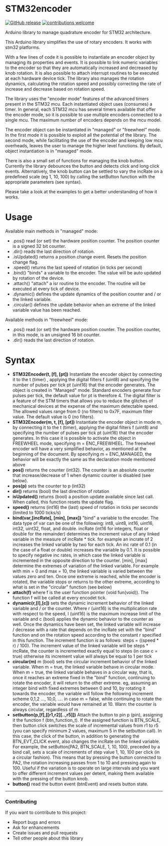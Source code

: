 # STM32encoder

[![GitHub release](https://img.shields.io/github/v/release/gianni-carbone/STM32encoder.svg)](https://github.com/gianni-carbone/STM32encoder/releases)
[![contributions welcome](https://img.shields.io/badge/contributions-welcome-brightgreen.svg?style=flat)](#Contributing)

Arduino library to manage quadrature encoder for STM32 architecture. 

This Arduino library simplifies the use of rotary encoders. It works with stm32 platforms.

With a few lines of code it is possible to instantiate an encoder object by managing its properties and events. It is possible to link numeric variables to the encoder so that they are automatically increased and decreased by knob rotation. It is also possible to attach interrupt routines to be executed at each hardware device tick. The library also manages the rotation dynamics, calculating the rotation speed and possibly correcting the rate of increase and decrease based on rotation speed.

The library uses the "encoder mode" features of the advanced timers present in the STM32 mcu. Each instantiated object uses (consumes) a timer. In general, each STM32 mcu has several timers available that offer the encoder mode, so it is possible to use multiple encoders connected to a single mcu. The maximum number of encoders depends on the mcu model.

The encoder object can be instantiated in "managed" or "freewheel" mode. In the first mode it is possible to exploit all the potential of the library. The second mode, while facilitating the use of the encoder and keeping low mcu overheads, leaves the user to manage the higher level functions. By default, object instantiation is in "managed" mode. 

There is also a small set of functions for managing the knob button. Currently the library debounces the button and detects click and long click events. Alternatively, the knob button can be settled to vary the incRate on a predefined scale (eg 1, 10, 100) by calling the setButton function with the appropriate parameters (see syntax).

Please take a look at the examples to get a better understanding of how it works.

# Usage
Available main methods in "managed" mode:
- .pos()        read (or set) the hardware position counter. The position counter is a signed 32 bit counter.
- .dir()        reads the last direction of rotation.
- .isUpdated()  returns a position change event. Resets the position change flag.
- .speed()      returns the last speed of rotation (in ticks per second)
- .bind()       "binds" a variable to the encoder. The value will be auto updated by rotation of the device.
- .attach()     "attach" a isr routine to the encoder. The routine will be executed at every tick of device.
- .dynamic()    defines the update dynamics of the position counter and / or the linked variable.
- .circular()   defines the update behavior when an extreme of the linked variable value has been reached.

Available methods in "freewheel" mode:

- .pos()        read (or set) the hardware position counter. The position counter, in this mode, is an unsigned 16 bit counter.
- .dir()        reads the last direction of rotation.

# Syntax
- **STM32Encoder(t, [f], [pt])**          Instantiate the encoder object by connecting it to the t (timer) , applying the digital filters f (uint8) and specifying the number of pulses per tick pt (uint16) that the encoder generates. The object is created in "Managed" mode. Standard encoders generate four pulses per tick, the default value for pt is therefore 4. The digital filter is a feature of the STM timers that allows you to reduce the glitches of mechanical devices at the expense of the maximum detectable speed. The allowed values range from 0 (no filters) to 0x7F, maximum filter value. The default value is 0 (no filters).
- **STM32Encoder(m, t, [f], [pt])**       Instantiate the encoder object in mode m, by connecting it to the t (timer), applying the digital filters f (uint8) and specifying the number of pulses per tick pt (uint16) that the encoder generates. In this case it is possible to activate the object in FREEWHEEL mode, specifying m = ENC_FREEWHEEL. The freewheel encoder will have a very simplified behavior, as mentioned at the beginning of the document. By specifying m = ENC_MANAGED, the behavior will be exactly the same as the declaration mode mentioned above
- **pos()**                               returns the counter (int32). The counter is an absolute counter that increase/decrease of 1 when dynamic counter is disabled (see below).
- **pos(p)**                              sets the counter to p (int32)
- **dir()**                               returns (bool) the last direction of rotation
- **isUpdated()**                         returns (bool) a position update available since last call. When called, this function resets the update flag.
- **speed()**                             returns (int16) the (last) speed of rotation in ticks per seconds (limited to 1000 ticks/s)
- **bind(var,[incRate], [min], [max])**   "bind" a variable to the encoder. The data type of var can be one of the following: int8, uint8, int16, uint16, int32, uint32, float, and double. incRate (int16 for integers, float or double for the remainder) determines the increment value of any linked variable in the measure of incRate * tick. for example an incrate of 2 increases the linked variable by two for each tick. An inc rate of 0.1 (in the case of a float or double) increases the variable by 0.1. It is possible to specify negative inc rates, in which case the linked variable is incremented in the opposite direction to the counter. [min], [max] determine the extremes of variation of the linked variable. For example with min = 0 and max = 10, the linked variable is varied between the values zero and ten. Once one extreme is reached, while the encoder is rotated, the variable stops or returns to the other extreme, according to what is set in the "circular" function (see below)
- **attach(f)**                           where f is the user function pointer (void fun(void)). The function f will be called at every encodet tick. 
- **dynamic(r,[l],[c])**                  sets the dynamic increment behavior of the linked variable and / or the counter. Where r (uint16) is the multiplication rate with respect to the speed, l (uint16) is the maximum increase limit of the variable and c (bool) applies the dynamic behavior to the counter as well. Once the dynamics have been set, the linked variable will increase / decrease with a rate that depends on the incRate set with the "bind" function and on the rotation speed according to the constant r specified in this function. The increment function is as follows: steps = ((speed * r) / 100). The increment value of the linked variable will be steps * incRate, the counter is incremented exactly equal to steps (in case c = true) otherwise its increment value will always be equal to 1 per tick
- **circular(m)**                         m (bool) sets the circular increment behavior of the linked variable. When m = true, the linked variable behave in circular mode. When m = true, the linked variable behaves in a circular way, that is, once it reaches an extreme fixed in the "bind" function, continuing to rotate the encoder, it will return to the other extreme. eg, assuming an integer bind with fixed extremes between 0 and 10, by rotating it towards the encoder, the variable will follow the following increment scheme 0,1,2 ..., 10,0, .... in case m = false, while continuing to rotate the encoder, the variable would have remained at 10. Warn: the counter is always circular, regardless of m
- **setbutton(p,[f],[[r1,r2][..,r5]])**   Attach the button to pin p (pin), assigning it the function f (btn_function_t). If the assigned function is BTN_SCALE, then button click switches the scale of incremental values from r1 to r5 (you can specify minimum 2 values, maximum 5 in the setbutton call). In this case, the click of the button, in addition to generating the BTN_EVT_CLICK event, also changes the incRate on the linked variable. For example, the setButton(PA2, BTN_SCALE, 1, 10, 100), preceded by a bind call, sets a scale of increments of step value 1, 10, 100 per click (in a circular fashion). This means that by pressing the button connected to PA2, the rotation increasing passes from 1 to 10 and pressing again to 100. Useful if the variation is to operate on large intervals and you want to offer different increment values per detent, making them available with the pressing of the button knob.
- **button()**                            read the button event (btnEvent) and resets button state.

---

### Contributing

If you want to contribute to this project:
- Report bugs and errors
- Ask for enhancements
- Create issues and pull requests
- Tell other people about this library

